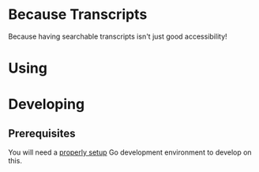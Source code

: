 Because Transcripts
=====================

Because having searchable transcripts isn't just good accessibility!

# Using


# Developing

## Prerequisites

You will need a [properly setup](https://golang.org/doc/install) Go development environment to develop on this.
